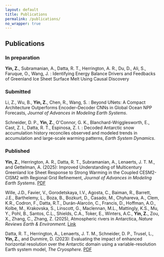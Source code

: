 ```yaml
---
layout: default
title: Publications
permalink: /publications/
no_wrapper: true
---
```


## Publications

### In preparation

<b>Yin, Z.</b>, Subramanian, A., Datta, R. T., Herrington, A. R., Du, D., Ali, S., Faruque, O., Wang, J. : Identifying Energy Balance Drivers and Feedbacks of Greenland Ice Sheet Surface Melt Using Causal Discovery

### Submitted

Li, Z., Wu, B., <b>Yin, Z.</b>, Chen, R., Wang, S. : Beyond UNets: A Compact Architecture Outperforms Encoder–Decoder CNNs in Global Ocean NPP Forecasts, *Journal of Advances in Modeling Earth Systems*.

Schneider, D. P., <b>Yin, Z.</b>, O'Connor, G. K., Blanchard-Wrigglesworth, E., Cast, Z. I., Datta, R. T., Espinosa, Z. I. : Decoded Antarctic snow accumulation history reconciles observed and modeled trends in accumulation and large-scale warming patterns, *Earth System Dynamics*.


### Published

<b>Yin, Z.</b>, Herrington, A. R., Datta, R. T., Subramanian, A., Lenaerts, J. T. M., and Gettelman, A. (2025): Improved Understanding of Multicentury Greenland Ice Sheet Response to Strong Warming in the Coupled CESM2-CISM2 with Regional Grid Refinement, *Journal of Advances in Modeling Earth Systems*. [PDF](https://agupubs.onlinelibrary.wiley.com/doi/epdf/10.1029/2024MS004310)

Wille, J.D., Favier, V., Gorodetskaya, I.V., Agosta, C., Baiman, R., Barrett, J.E., Barthelemy, L., Boza, B., Bozkurt, D., Casado, M., Chyhareva, A., Clem, K.R., Codron, F., Datta, R.T., Durán-Alarcón, C., Francis, D., Hoffman, A.O., Kolbe, M., Krakovska, S., Linscott, G., Maclennan, M.L., Mattingly, K.S., Mu, Y., Pohl, B., Santos, C.L., Shields, C.A., Toker, E., Winters, A.C., <b>Yin, Z.</b>, Zou, X., Zhang, C., Zhang, Z. (2025), Atmospheric rivers in Antarctica, *Nature Reviews Earth & Environment*. [Link](https://www.nature.com/articles/s43017-024-00638-7)

Datta, R. T., Herrington, A., Lenaerts, J. T. M., Schneider, D. P., Trusel, L., <b>Yin, Z.</b>, and Dunmire, D. (2023): Evaluating the impact of enhanced horizontal resolution over the Antarctic domain using a variable-resolution Earth system model, *The Cryosphere*. [PDF](https://tc.copernicus.org/articles/17/3847/2023/tc-17-3847-2023.pdf)

